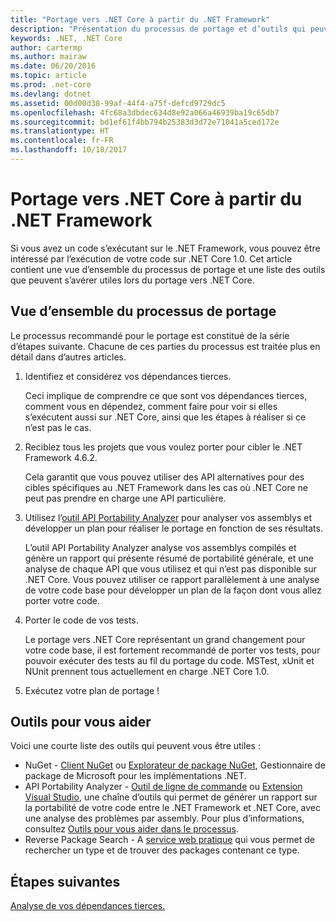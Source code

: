 ```yaml
---
title: "Portage vers .NET Core à partir du .NET Framework"
description: "Présentation du processus de portage et d’outils qui peuvent s’avérer utiles lors du portage d’un projet .NET Framework vers .NET Core."
keywords: .NET, .NET Core
author: cartermp
ms.author: mairaw
ms.date: 06/20/2016
ms.topic: article
ms.prod: .net-core
ms.devlang: dotnet
ms.assetid: 00d00d38-99af-44f4-a75f-defcd9729dc5
ms.openlocfilehash: 4fc68a3dbdec634d8e92a066a46939ba19c65db7
ms.sourcegitcommit: bd1ef61f4bb794b25383d3d72e71041a5ced172e
ms.translationtype: HT
ms.contentlocale: fr-FR
ms.lasthandoff: 10/18/2017
---
```

# <a name="porting-to-net-core-from-net-framework"></a>Portage vers .NET Core à partir du .NET Framework

Si vous avez un code s’exécutant sur le .NET Framework, vous pouvez être intéressé par l’exécution de votre code sur .NET Core 1.0.  Cet article contient une vue d’ensemble du processus de portage et une liste des outils que peuvent s’avérer utiles lors du portage vers .NET Core.

## <a name="overview-of-the-porting-process"></a>Vue d’ensemble du processus de portage

Le processus recommandé pour le portage est constitué de la série d’étapes suivante.  Chacune de ces parties du processus est traitée plus en détail dans d’autres articles.

1. Identifiez et considérez vos dépendances tierces.

   Ceci implique de comprendre ce que sont vos dépendances tierces, comment vous en dépendez, comment faire pour voir si elles s’exécutent aussi sur .NET Core, ainsi que les étapes à réaliser si ce n’est pas le cas.
   
2. Reciblez tous les projets que vous voulez porter pour cibler le .NET Framework 4.6.2.

   Cela garantit que vous pouvez utiliser des API alternatives pour des cibles spécifiques au .NET Framework dans les cas où .NET Core ne peut pas prendre en charge une API particulière.
   
3. Utilisez l’[outil API Portability Analyzer](https://github.com/Microsoft/dotnet-apiport/) pour analyser vos assemblys et développer un plan pour réaliser le portage en fonction de ses résultats.

   L’outil API Portability Analyzer analyse vos assemblys compilés et génère un rapport qui présente résumé de portabilité générale, et une analyse de chaque API que vous utilisez et qui n’est pas disponible sur .NET Core.  Vous pouvez utiliser ce rapport parallèlement à une analyse de votre code base pour développer un plan de la façon dont vous allez porter votre code.
   
4. Porter le code de vos tests.

   Le portage vers .NET Core représentant un grand changement pour votre code base, il est fortement recommandé de porter vos tests, pour pouvoir exécuter des tests au fil du portage du code.  MSTest, xUnit et NUnit prennent tous actuellement en charge .NET Core 1.0.
   
6. Exécutez votre plan de portage !

## <a name="tools-to-help"></a>Outils pour vous aider

Voici une courte liste des outils qui peuvent vous être utiles :

* NuGet - [Client NuGet](https://dist.nuget.org/index.html) ou [Explorateur de package NuGet](https://github.com/NuGetPackageExplorer/NuGetPackageExplorer), Gestionnaire de package de Microsoft pour les implémentations .NET.
* API Portability Analyzer - [Outil de ligne de commande](https://github.com/Microsoft/dotnet-apiport/releases) ou [Extension Visual Studio](https://visualstudiogallery.msdn.microsoft.com/1177943e-cfb7-4822-a8a6-e56c7905292b), une chaîne d’outils qui permet de générer un rapport sur la portabilité de votre code entre le .NET Framework et .NET Core, avec une analyse des problèmes par assembly.  Pour plus d’informations, consultez [Outils pour vous aider dans le processus](https://github.com/Microsoft/dotnet-apiport/blob/master/docs/HowTo/).
* Reverse Package Search - A [service web pratique](https://packagesearch.azurewebsites.net) qui vous permet de rechercher un type et de trouver des packages contenant ce type.

## <a name="next-steps"></a>Étapes suivantes

[Analyse de vos dépendances tierces.](third-party-deps.md)
   
